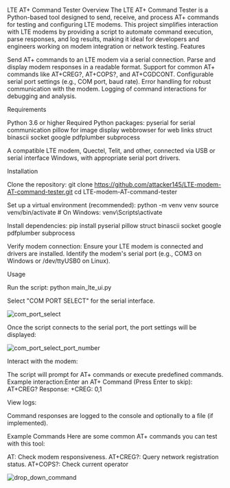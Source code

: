 LTE AT+ Command Tester
Overview
The LTE AT+ Command Tester is a Python-based tool designed to send, receive, and process AT+ commands for testing and configuring LTE modems. This project simplifies interaction with LTE modems by providing a script to automate command execution, parse responses, and log results,
making it ideal for developers and engineers working on modem integration or network testing.
Features

Send AT+ commands to an LTE modem via a serial connection.
Parse and display modem responses in a readable format.
Support for common AT+ commands like AT+CREG?, AT+COPS?, and AT+CGDCONT.
Configurable serial port settings (e.g., COM port, baud rate).
Error handling for robust communication with the modem.
Logging of command interactions for debugging and analysis.

Requirements

Python 3.6 or higher
Required Python packages:
pyserial for serial communication
pillow for image display
webbrowser for web links
struct
binascii
socket
google
pdfplumber
subprocess

A compatible LTE modem, Quectel, Telit, and other, connected via USB or serial interface
Windows, with appropriate serial port drivers.

Installation

Clone the repository:
git clone https://github.com/attacker145/LTE-modem-AT-command-tester.git
cd LTE-modem-AT-command-tester


Set up a virtual environment (recommended):
python -m venv venv
source venv/bin/activate  # On Windows: venv\Scripts\activate


Install dependencies:
pip install pyserial pillow struct binascii socket google pdfplumber subprocess

Verify modem connection:
Ensure your LTE modem is connected and drivers are installed.
Identify the modem's serial port (e.g., COM3 on Windows or /dev/ttyUSB0 on Linux).



Usage

Run the script:
python main_lte_ui.py

Select "COM PORT SELECT" for the serial interface.

![com_port_select](https://github.com/user-attachments/assets/9f79844a-ed0b-41ed-9671-e695395c093b)

Once the script connects to the serial port, the port settings will be displayed:

![com_port_select_port_number](https://github.com/user-attachments/assets/adda67f3-ec51-4126-b81a-5db020044e4c)

Interact with the modem:

The script will prompt for AT+ commands or execute predefined commands.
Example interaction:Enter an AT+ Command (Press Enter to skip): AT+CREG?
Response: +CREG: 0,1




View logs:

Command responses are logged to the console and optionally to a file (if implemented).


Example Commands
Here are some common AT+ commands you can test with this tool:

AT: Check modem responsiveness.
AT+CREG?: Query network registration status.
AT+COPS?: Check current operator


![drop_down_command](https://github.com/user-attachments/assets/b0608e93-b9ff-4bfe-9342-41d69096cd6d)
